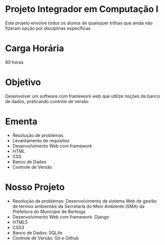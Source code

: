 # Projeto Integrador em Computação I
Este projeto envolve todos os alunos de quaisquer trilhas que ainda não fizeram opção por disciplinas específicas.

# Carga Horária
80 horas

# Objetivo
Desenvolver um software com framework web que utilize noções de banco de dados, praticando controle de versão

# Ementa
<ul>
  <li>Resolução de problemas</li>
  <li>Levantamento de requisitos</li>
  <li>Desenvolvimento Web com framework</li>
  <li>HTML</li>
  <li>CSS</li>
  <li>Banco de Dados</li>
  <li>Controle de Versão</li>
</ul>

# Nosso Projeto
<ul>
  <li>Resolução de problemas: Desenvolvimento de sistema Web de gestão de termos ambientais da Secretaria do Meio Ambiente (SMA) da Prefeitura do Município de Bertioga</li>
  <li>Desenvolvimento Web com framework: Django</li>
  <li>HTML5</li>
  <li>CSS3</li>
  <li>Banco de Dados: SQLite</li>
  <li>Controle de Versão: Git e Github</li>
</ul>
